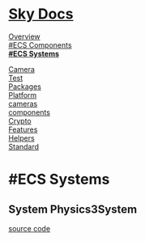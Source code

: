 <!--- This ECS Systems was auto-generated using "npx sky readme" --> 

# [Sky Docs](../README.md)

[Overview](..%2Fdocs%2FOverview.md)   
[#ECS Components](..%2F%23ecs-components%2FECS%20Components.md)   
**[#ECS Systems](..%2F%23ecs-systems%2FECS%20Systems.md)**   
  
[Camera](..%2F-examples%2Fcameras%2FSkyPerspectiveCamera%2Fdocs%2FCamera.md)   
[Test](..%2F-examples%2Fcameras%2FSkyPerspectiveCamera%2Ftest%2FTest.md)   
[Packages](..%2F%40pkgs%2FPackages.md)   
[Platform](..%2F%40platform%2FPlatform.md)   
[cameras](..%2Fcameras%2Fcameras.md)   
[components](..%2Fcomponents%2Fcomponents.md)   
[Crypto](..%2Fcrypto%2FCrypto.md)   
[Features](..%2Ffeatures%2FFeatures.md)   
[Helpers](..%2Fhelpers%2FHelpers.md)   
[Standard](..%2Fstandard%2FStandard.md)   

# #ECS Systems

## System Physics3System

[source code](Physics3System.ts)